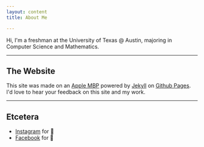 ```yaml
---
layout: content
title: About Me

---
```


Hi, I'm a freshman at the University of Texas @ Austin, majoring in Computer Science and Mathematics.

----

## The Website
This site was made on an [Apple MBP](https://www.apple.com/) powered by [Jekyll](https://jekyllrb.com) on [Github Pages](https://pages.github.com).
I'd love to hear your feedback on this site and my work.

----

## Etcetera

- [Instagram](https://www.instagram.com/) for 📸
- [Facebook](https://www.facebook.com/) for 🕺

